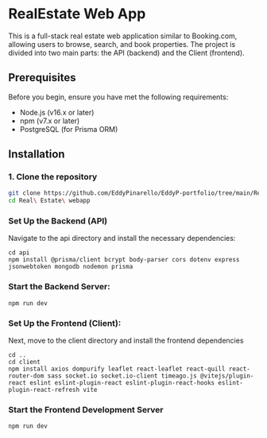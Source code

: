 # RealEstate Web App

This is a full-stack real estate web application similar to Booking.com, allowing users to browse, search, and book properties. The project is divided into two main parts: the API (backend) and the Client (frontend).


## Prerequisites

Before you begin, ensure you have met the following requirements:

- Node.js (v16.x or later)
- npm (v7.x or later)
- PostgreSQL (for Prisma ORM)

## Installation

### 1. Clone the repository

```bash
git clone https://github.com/EddyPinarello/EddyP-portfolio/tree/main/Real%20Estate%20webapp
cd Real\ Estate\ webapp

```
### Set Up the Backend (API)
Navigate to the api directory and install the necessary dependencies:
```
cd api
npm install @prisma/client bcrypt body-parser cors dotenv express jsonwebtoken mongodb nodemon prisma
```
### Start the Backend Server:
```
npm run dev
```

### Set Up the Frontend (Client):
Next, move to the client directory and install the frontend dependencies
```
cd ..
cd client
npm install axios dompurify leaflet react-leaflet react-quill react-router-dom sass socket.io socket.io-client timeago.js @vitejs/plugin-react eslint eslint-plugin-react eslint-plugin-react-hooks eslint-plugin-react-refresh vite
```
### Start the Frontend Development Server
```
npm run dev
```








